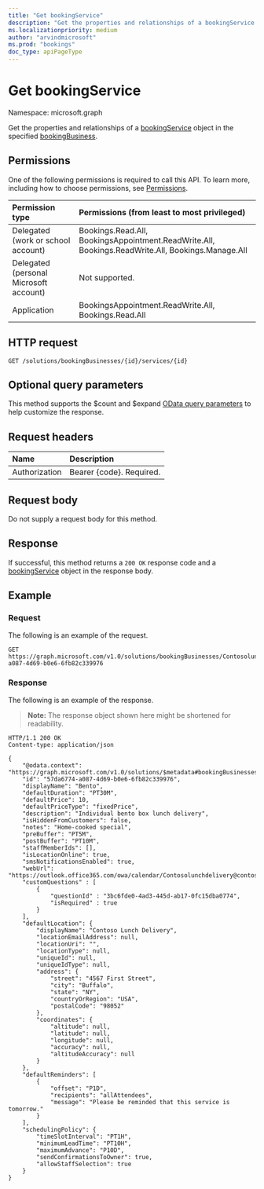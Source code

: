 ```yaml
---
title: "Get bookingService"
description: "Get the properties and relationships of a bookingService object in the specified bookingBusiness."
ms.localizationpriority: medium
author: "arvindmicrosoft"
ms.prod: "bookings"
doc_type: apiPageType
---
```


# Get bookingService

Namespace: microsoft.graph

Get the properties and relationships of a [bookingService](../resources/bookingservice.md) object in the specified [bookingBusiness](../resources/bookingbusiness.md).

## Permissions

One of the following permissions is required to call this API. To learn more, including how to choose permissions, see [Permissions](/graph/permissions-reference).

|Permission type      | Permissions (from least to most privileged)              |
|:--------------------|:---------------------------------------------------------|
|Delegated (work or school account) |  Bookings.Read.All, BookingsAppointment.ReadWrite.All, Bookings.ReadWrite.All, Bookings.Manage.All   |
|Delegated (personal Microsoft account) | Not supported.   |
|Application | BookingsAppointment.ReadWrite.All, Bookings.Read.All |

## HTTP request
<!-- { "blockType": "ignored" } -->
```http
GET /solutions/bookingBusinesses/{id}/services/{id}
```

## Optional query parameters

This method supports the $count and $expand [OData query parameters](/graph/query-parameters) to help customize the response.

## Request headers

| Name      |Description|
|:----------|:----------|
| Authorization  | Bearer {code}. Required.|

## Request body

Do not supply a request body for this method.

## Response

If successful, this method returns a `200 OK` response code and a [bookingService](../resources/bookingservice.md) object in the response body.

## Example

### Request

The following is an example of the request.

<!-- {
  "blockType": "request",
  "sampleKeys": ["Contosolunchdelivery@contoso.onmicrosoft.com", "57da6774-a087-4d69-b0e6-6fb82c339976"]
}-->
```http
GET https://graph.microsoft.com/v1.0/solutions/bookingBusinesses/Contosolunchdelivery@contoso.onmicrosoft.com/services/57da6774-a087-4d69-b0e6-6fb82c339976
```

### Response

The following is an example of the response. 

>**Note:** The response object shown here might be shortened for readability.
<!-- {
  "blockType": "response",
  "truncated": true,
  "@odata.type": "microsoft.graph.bookingService"
} -->
```http
HTTP/1.1 200 OK
Content-type: application/json

{
    "@odata.context": "https://graph.microsoft.com/v1.0/solutions/$metadata#bookingBusinesses('Contosolunchdelivery%40contoso.onmicrosoft.com')/services/$entity",
    "id": "57da6774-a087-4d69-b0e6-6fb82c339976",
    "displayName": "Bento",
    "defaultDuration": "PT30M",
    "defaultPrice": 10,
    "defaultPriceType": "fixedPrice",
    "description": "Individual bento box lunch delivery",
    "isHiddenFromCustomers": false,
    "notes": "Home-cooked special",
    "preBuffer": "PT5M",
    "postBuffer": "PT10M",
    "staffMemberIds": [],
    "isLocationOnline": true,
    "smsNotificationsEnabled": true,
    "webUrl": "https://outlook.office365.com/owa/calendar/Contosolunchdelivery@contoso.onmicrosoft.com/bookings/s/gkcGIq92Z0u5h4FWB9Qgcg2",
    "customQuestions" : [
        {
            "questionId" : "3bc6fde0-4ad3-445d-ab17-0fc15dba0774",
            "isRequired" : true
        }
    ],
    "defaultLocation": {
        "displayName": "Contoso Lunch Delivery",
        "locationEmailAddress": null,
        "locationUri": "",
        "locationType": null,
        "uniqueId": null,
        "uniqueIdType": null,
        "address": {
            "street": "4567 First Street",
            "city": "Buffalo",
            "state": "NY",
            "countryOrRegion": "USA",
            "postalCode": "98052"
        },
        "coordinates": {
            "altitude": null,
            "latitude": null,
            "longitude": null,
            "accuracy": null,
            "altitudeAccuracy": null
        }
    },
    "defaultReminders": [
        {
            "offset": "P1D",
            "recipients": "allAttendees",
            "message": "Please be reminded that this service is tomorrow."
        }
    ],
    "schedulingPolicy": {
        "timeSlotInterval": "PT1H",
        "minimumLeadTime": "PT10H",
        "maximumAdvance": "P10D",
        "sendConfirmationsToOwner": true,
        "allowStaffSelection": true
    }
}
```

<!-- uuid: 8fcb5dbc-d5aa-4681-8e31-b001d5168d79
2015-10-25 14:57:30 UTC -->
<!--
{
  "type": "#page.annotation",
  "description": "Get bookingService",
  "keywords": "",
  "section": "documentation",
  "tocPath": "",
  "suppressions": [
  ]
}
-->
